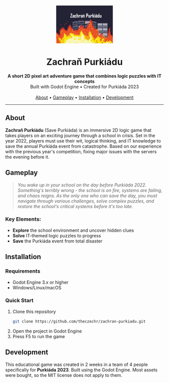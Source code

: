 <p align="center">
  <img src="assets/grafika/final3.png" alt="Loading Animation" height="120" />
</p>

<h1 align="center">Zachraň Purkiádu</h1>

<p align="center">
  <strong>A short 2D pixel art adventure game that combines logic puzzles with IT concepts</strong>
  <br />
  Built with Godot Engine • Created for Purkiáda 2023
  <br />
  <br />
  <a href="#about">About</a> •
  <a href="#gameplay">Gameplay</a> •
  <a href="#installation">Installation</a> •
  <a href="#development">Development</a>
</p>

<hr />

## About

**Zachraň Purkiádu** (Save Purkiáda) is an immersive 2D logic game that takes players on an exciting journey through a school in crisis. Set in the year 2022, players must use their wit, logical thinking, and IT knowledge to save the annual Purkiáda event from catastrophe. Based on our experience with the previous year's competition, fixing major issues with the servers the evening before it.


## Gameplay

> *You wake up in your school on the day before Purkiáda 2022. Something's terribly wrong - the school is on fire, systems are failing, and chaos reigns. As the only one who can save the day, you must navigate through various challenges, solve complex puzzles, and restore the school's critical systems before it's too late.*

### Key Elements:
- **Explore** the school environment and uncover hidden clues
- **Solve** IT-themed logic puzzles to progress
- **Save** the Purkiáda event from total disaster

## Installation

### Requirements
- Godot Engine 3.x or higher
- Windows/Linux/macOS

### Quick Start
1. Clone this repository
   ```bash
   git clone https://github.com/theczechr/zachran-purkiadu.git
   ```
2. Open the project in Godot Engine
3. Press F5 to run the game

## Development

This educational game was created in 2 weeks in a team of 4 people specifically for **Purkiáda 2023**. Built using the Godot Engine. Most assets were bought, so the MIT license does not apply to them.